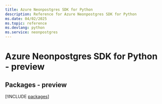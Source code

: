 ```yaml
---
title: Azure Neonpostgres SDK for Python
description: Reference for Azure Neonpostgres SDK for Python
ms.date: 04/02/2025
ms.topic: reference
ms.devlang: python
ms.service: neonpostgres
---
```

# Azure Neonpostgres SDK for Python - preview
## Packages - preview
[!INCLUDE [packages](neonpostgres-index.md)]